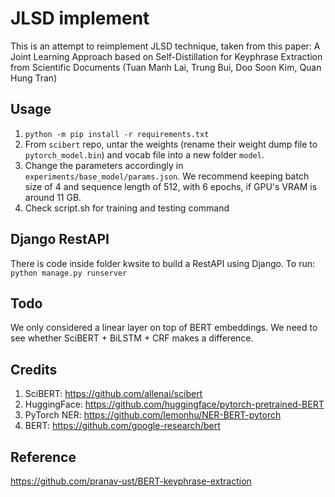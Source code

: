 # JLSD implement

This is an attempt to reimplement JLSD technique, taken from this paper: A Joint Learning Approach based on Self-Distillation for Keyphrase Extraction from Scientific Documents (Tuan Manh Lai, Trung Bui, Doo Soon Kim, Quan Hung Tran)

## Usage

1. `python -m pip install -r requirements.txt`
2. From `scibert` repo, untar the weights (rename their weight dump file to `pytorch_model.bin`) and vocab file into a new folder `model`.
3. Change the parameters accordingly in `experiments/base_model/params.json`. We recommend keeping batch size of 4 and sequence length of 512, with 6 epochs, if GPU's VRAM is around 11 GB.
4. Check script.sh for training and testing command

## Django RestAPI

There is code inside folder kwsite to build a RestAPI using Django. 
To run: `python manage.py runserver`

## Todo

We only considered a linear layer on top of BERT embeddings. We need to see whether SciBERT + BiLSTM + CRF makes a difference.

## Credits

1. SciBERT: https://github.com/allenai/scibert
2. HuggingFace: https://github.com/huggingface/pytorch-pretrained-BERT
3. PyTorch NER: https://github.com/lemonhu/NER-BERT-pytorch
4. BERT: https://github.com/google-research/bert

## Reference
https://github.com/pranav-ust/BERT-keyphrase-extraction
